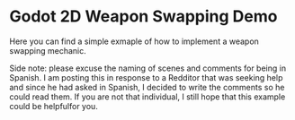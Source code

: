 # Godot 2D Weapon Swapping Demo

Here you can find a simple exmaple of how to implement a weapon swapping mechanic. 

Side note: please excuse the naming of scenes and comments for being in Spanish. I am posting this in response to a Redditor that was seeking help and since he had asked in Spanish, I decided to write the comments so he could read them. If you are not that individual, I still hope that this example could be helpfulfor you.
